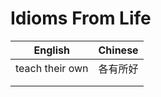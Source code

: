 # Idioms From Life

| English         | Chinese  |
| --------------- | -------- |
| teach their own | 各有所好 |
|                 |          |
|                 |          |

